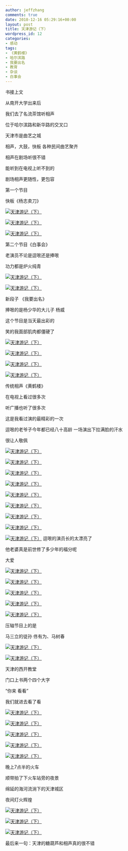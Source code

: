 ```yaml
---
author: jeffzhang
comments: true
date: 2010-12-16 05:29:16+00:00
layout: post
title: 天津游记（下）
wordpress_id: 12
categories:
- 感动
tags:
- 《黄鹤楼》
- 哈尔滨路
- 我要出名
- 教育
- 杂谈
- 白事会
---
```


书接上文

从南开大学出来后

我们去了名流茶馆听相声

位于哈尔滨路和新华路的交叉口

天津市是曲艺之城

相声，大鼓，快板 各种民间曲艺聚齐

相声在剧场听很不错

能听到在电视上听不到的

剧场相声更随性，更包容

第一个节目

快板《杨志卖刀》

[![天津游记（下）](http://simg.sinajs.cn/blog7style/images/common/sg_trans.gif)](http://photo.blog.sina.com.cn/showpic.html#blogid=57f943110100nwyj&url=http://static6.photo.sina.com.cn/orignal/57f94311g97806e3630f5)

 [![天津游记（下）](http://simg.sinajs.cn/blog7style/images/common/sg_trans.gif)](http://photo.blog.sina.com.cn/showpic.html#blogid=57f943110100nwyj&url=http://static15.photo.sina.com.cn/orignal/57f94311g97806e56a23e)

 [![天津游记（下）](http://simg.sinajs.cn/blog7style/images/common/sg_trans.gif)](http://photo.blog.sina.com.cn/showpic.html#blogid=57f943110100nwyj&url=http://static9.photo.sina.com.cn/orignal/57f94311g97806e70dfd8)


第二个节目《白事会》

老演员不论是逗哏还是捧哏

功力都是炉火纯青


 [![天津游记（下）](http://simg.sinajs.cn/blog7style/images/common/sg_trans.gif)](http://photo.blog.sina.com.cn/showpic.html#blogid=57f943110100nwyj&url=http://static10.photo.sina.com.cn/orignal/57f94311g97806e834c19)

 [![天津游记（下）](http://simg.sinajs.cn/blog7style/images/common/sg_trans.gif)](http://photo.blog.sina.com.cn/showpic.html#blogid=57f943110100nwyj&url=http://static11.photo.sina.com.cn/orignal/57f94311g97806e9deb2a)


新段子 《我要出名》

捧哏的是杨少华的大儿子 杨威

这个节目是当天最出彩的

笑的我面部肌肉都僵硬了


 [![天津游记（下）](http://simg.sinajs.cn/blog7style/images/common/sg_trans.gif)](http://photo.blog.sina.com.cn/showpic.html#blogid=57f943110100nwyj&url=http://static1.photo.sina.com.cn/orignal/57f94311g97806ebd5220)

 [![天津游记（下）](http://simg.sinajs.cn/blog7style/images/common/sg_trans.gif)](http://photo.blog.sina.com.cn/showpic.html#blogid=57f943110100nwyj&url=http://static3.photo.sina.com.cn/orignal/57f94311g97806f678722)

 [![天津游记（下）](http://simg.sinajs.cn/blog7style/images/common/sg_trans.gif)](http://photo.blog.sina.com.cn/showpic.html#blogid=57f943110100nwyj&url=http://static5.photo.sina.com.cn/orignal/57f94311g758cd7f36034)

 [![天津游记（下）](http://simg.sinajs.cn/blog7style/images/common/sg_trans.gif)](http://photo.blog.sina.com.cn/showpic.html#blogid=57f943110100nwyj&url=http://static10.photo.sina.com.cn/orignal/57f94311g97806fd58d49)


传统相声《黄鹤楼》

在电视上看过很多次

听广播也听了很多次

这是我看过演的最精彩的一次

逗哏的老爷子今年都已经八十高龄
 [](http://photo.blog.sina.com.cn/showpic.html#blogid=57f943110100nwyj&url=http://static2.photo.sina.com.cn/orignal/57f94311g97806ff06621)一场演出下拉满脸的汗水

很让人敬佩

[![天津游记（下）](http://simg.sinajs.cn/blog7style/images/common/sg_trans.gif)](http://photo.blog.sina.com.cn/showpic.html#blogid=57f943110100nwyj&url=http://static4.photo.sina.com.cn/orignal/57f94311g978087c74b63)

 [![天津游记（下）](http://simg.sinajs.cn/blog7style/images/common/sg_trans.gif)](http://photo.blog.sina.com.cn/showpic.html#blogid=57f943110100nwyj&url=http://static5.photo.sina.com.cn/orignal/57f94311g978088002834)

 [![天津游记（下）](http://simg.sinajs.cn/blog7style/images/common/sg_trans.gif)](http://photo.blog.sina.com.cn/showpic.html#blogid=57f943110100nwyj&url=http://static11.photo.sina.com.cn/orignal/57f94311g9780883d92ea)

 [![天津游记（下）](http://simg.sinajs.cn/blog7style/images/common/sg_trans.gif)](http://photo.blog.sina.com.cn/showpic.html#blogid=57f943110100nwyj&url=http://static16.photo.sina.com.cn/orignal/57f94311g978088aaacdf)

 [![天津游记（下）](http://simg.sinajs.cn/blog7style/images/common/sg_trans.gif)](http://photo.blog.sina.com.cn/showpic.html#blogid=57f943110100nwyj&url=http://static16.photo.sina.com.cn/orignal/57f94311g978089062eaf)

 [![天津游记（下）](http://simg.sinajs.cn/blog7style/images/common/sg_trans.gif)](http://photo.blog.sina.com.cn/showpic.html#blogid=57f943110100nwyj&url=http://static12.photo.sina.com.cn/orignal/57f94311g97808924b55b)

 [![天津游记（下）](http://simg.sinajs.cn/blog7style/images/common/sg_trans.gif)](http://photo.blog.sina.com.cn/showpic.html#blogid=57f943110100nwyj&url=http://static9.photo.sina.com.cn/orignal/57f94311g978089a3f1e8)

 [![天津游记（下）](http://simg.sinajs.cn/blog7style/images/common/sg_trans.gif)](http://photo.blog.sina.com.cn/showpic.html#blogid=57f943110100nwyj&url=http://static12.photo.sina.com.cn/orignal/57f94311g978089bc165b)

 [![天津游记（下）](http://simg.sinajs.cn/blog7style/images/common/sg_trans.gif)](http://photo.blog.sina.com.cn/showpic.html#blogid=57f943110100nwyj&url=http://static1.photo.sina.com.cn/orignal/57f94311g978089fb0f00)
逗哏的演员长的太漂亮了

他老婆真是前世修了多少年的福分呢

大爱


 [![天津游记（下）](http://simg.sinajs.cn/blog7style/images/common/sg_trans.gif)](http://photo.blog.sina.com.cn/showpic.html#blogid=57f943110100nwyj&url=http://static5.photo.sina.com.cn/orignal/57f94311g97809544f024)

 [![天津游记（下）](http://simg.sinajs.cn/blog7style/images/common/sg_trans.gif)](http://photo.blog.sina.com.cn/showpic.html#blogid=57f943110100nwyj&url=http://static8.photo.sina.com.cn/orignal/57f94311g9780958f4007)

 [![天津游记（下）](http://simg.sinajs.cn/blog7style/images/common/sg_trans.gif)](http://photo.blog.sina.com.cn/showpic.html#blogid=57f943110100nwyj&url=http://static4.photo.sina.com.cn/orignal/57f94311g978095d40733)

 [](http://photo.blog.sina.com.cn/showpic.html#blogid=57f943110100nwyj&url=http://static3.photo.sina.com.cn/orignal/57f94311g978095fa1bf2)

 [](http://photo.blog.sina.com.cn/showpic.html#blogid=57f943110100nwyj&url=http://static14.photo.sina.com.cn/orignal/57f94311g9780961c3e3d)

 [![天津游记（下）](http://simg.sinajs.cn/blog7style/images/common/sg_trans.gif)](http://photo.blog.sina.com.cn/showpic.html#blogid=57f943110100nwyj&url=http://static16.photo.sina.com.cn/orignal/57f94311g978096344f3f)

 [](http://photo.blog.sina.com.cn/showpic.html#blogid=57f943110100nwyj&url=http://static13.photo.sina.com.cn/orignal/57f94311g97809668662c)

 [![天津游记（下）](http://simg.sinajs.cn/blog7style/images/common/sg_trans.gif)](http://photo.blog.sina.com.cn/showpic.html#blogid=57f943110100nwyj&url=http://static7.photo.sina.com.cn/orignal/57f94311g9780968198c6)


压轴节目上的是

马三立的徒孙 佟有为、马树春


 [![天津游记（下）](http://simg.sinajs.cn/blog7style/images/common/sg_trans.gif)](http://photo.blog.sina.com.cn/showpic.html#blogid=57f943110100nwyj&url=http://static14.photo.sina.com.cn/orignal/57f94311g978096fc28fd)

 [![天津游记（下）](http://simg.sinajs.cn/blog7style/images/common/sg_trans.gif)](http://photo.blog.sina.com.cn/showpic.html#blogid=57f943110100nwyj&url=http://static7.photo.sina.com.cn/orignal/57f94311g9780972d8016)

 [](http://photo.blog.sina.com.cn/showpic.html#blogid=57f943110100nwyj&url=http://static2.photo.sina.com.cn/orignal/57f94311g9780972a50a1)
 天津的西开教堂

门口上书两个四个大字

“你来 看看”

我们就进去看了看

[![天津游记（下）](http://simg.sinajs.cn/blog7style/images/common/sg_trans.gif)](http://photo.blog.sina.com.cn/showpic.html#blogid=57f943110100nwyj&url=http://static11.photo.sina.com.cn/orignal/57f94311g9780b97598ba)

 [![天津游记（下）](http://simg.sinajs.cn/blog7style/images/common/sg_trans.gif)](http://photo.blog.sina.com.cn/showpic.html#blogid=57f943110100nwyj&url=http://static11.photo.sina.com.cn/orignal/57f94311g9780b990bdaa)

 [![天津游记（下）](http://simg.sinajs.cn/blog7style/images/common/sg_trans.gif)](http://photo.blog.sina.com.cn/showpic.html#blogid=57f943110100nwyj&url=http://static8.photo.sina.com.cn/orignal/57f94311g9780b9ae18a7)

 [![天津游记（下）](http://simg.sinajs.cn/blog7style/images/common/sg_trans.gif)](http://photo.blog.sina.com.cn/showpic.html#blogid=57f943110100nwyj&url=http://static8.photo.sina.com.cn/orignal/57f94311g9780b9d12e57)

 [![天津游记（下）](http://simg.sinajs.cn/blog7style/images/common/sg_trans.gif)](http://photo.blog.sina.com.cn/showpic.html#blogid=57f943110100nwyj&url=http://static12.photo.sina.com.cn/orignal/57f94311g9780b9e2db4b)


晚上7点半的火车

顺带拍了下火车站旁的夜景

绵延的海河流淌下的天津城区

夜间灯火辉煌


 [![天津游记（下）](http://simg.sinajs.cn/blog7style/images/common/sg_trans.gif)](http://photo.blog.sina.com.cn/showpic.html#blogid=57f943110100nwyj&url=http://static16.photo.sina.com.cn/orignal/57f94311g9780ba14298f)

 [![天津游记（下）](http://simg.sinajs.cn/blog7style/images/common/sg_trans.gif)](http://photo.blog.sina.com.cn/showpic.html#blogid=57f943110100nwyj&url=http://static10.photo.sina.com.cn/orignal/57f94311g758cdf6b4189)

 [![天津游记（下）](http://simg.sinajs.cn/blog7style/images/common/sg_trans.gif)](http://photo.blog.sina.com.cn/showpic.html#blogid=57f943110100nwyj&url=http://static14.photo.sina.com.cn/orignal/57f94311g9780ba4a4a6d)


 最后来一句：天津的糖葫芦和相声真的很不错

